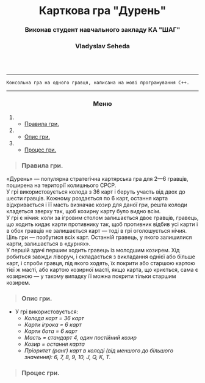 ﻿<h1 align="center"> Карткова гра "Дурень" </a> 
<h3 align="center"> Виконав студент навчального закладу КА "ШАГ" </h3>
<h3 align="center"> Vladyslav Seheda </h3>

<br><br>
___
    Консольна гра на одного гравця, написана на мові програмування С++. 
___

<h3 align="center"> Меню </h3>

1. * [Правила гри.](###Правила_гри.)
2. * [Опис гри.](###Опис_гри.)
3. * [Процес гри.](###Процес_гри.)

> ### Правила гри. <br>
«Дурень» — популярна стратегічна картярська гра для 2—6 гравців, поширена на території колишнього СРСР.
<br> У грі використовується колода з 36 карт і беруть участь від двох до шести гравців. Кожному роздається по 6 карт, 
остання карта відкривається і її масть визначає козир для даної гри, решта колоди кладеться зверху так, щоб козирну 
карту було видно всім.
<br> У грі є нічия: коли за ігровим столом залишається двоє гравців, гравець, що ходить кидає карти противнику так, 
щоб противник відбив усі карти і в обох гравців не залишається карт — тоді в грі оголошується нічия.
Ціль гри — позбутися всіх карт. Останній гравець, у якого залишилися карти, залишається в «дурнях». 
<br> У першій здачі першим ходить гравець із молодшим козирем. Хід робиться завжди ліворуч, і 
складається з викладання однієї або більше карт, і спроби гравця, під якого ходять, їх покрити або старшою картою 
тієї ж масті, або картою козирної масті, якщо карта, що криється, сама є козирною — у такому випадку її можна покрити 
тільки старшим козирем.

> ### Опис гри. <br>
* У грі використовується:<br>
    + *Колода карт = 36 карт*
    + *Карти ігрока = 6 карт*
    + *Карти бота = 6 карт*
    + *Масть = стандарт 4, один постійний козир*
    + *Козир = остання карта*
    + *Пріоритет (ранг) карт в колоді (від меншого до більшого значення): 6, 7, 8, 9, 10, J, Q, K, T.*

> ### Процес гри. <br>
